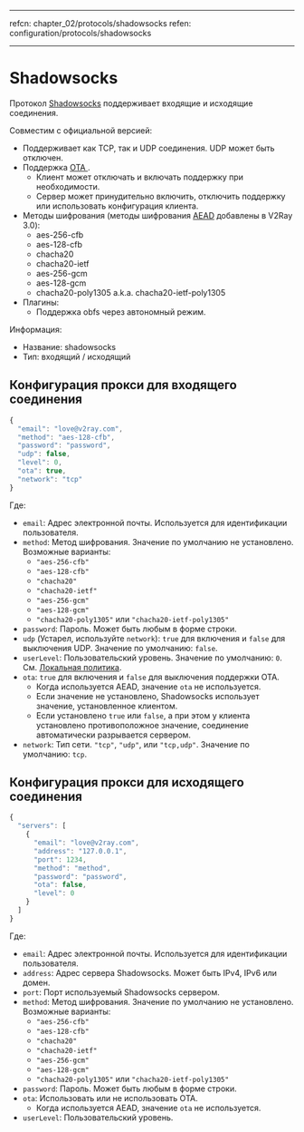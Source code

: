 * * *

refcn: chapter_02/protocols/shadowsocks refen: configuration/protocols/shadowsocks

* * *

# Shadowsocks

Протокол [Shadowsocks](https://www.shadowsocks.org/) поддерживает входящие и исходящие соединения.

Совместим с официальной версией:

* Поддерживает как TCP, так и UDP соединения. UDP может быть отключен.
* Поддержка [ OTA ](https://web.archive.org/web/20161221022225/https://shadowsocks.org/en/spec/one-time-auth.html). 
  * Клиент может отключать и включать поддержку при необходимости.
  * Сервер может принудительно включить, отключить поддержку или использовать конфигурация клиента.
* Методы шифрования (методы шифрования [AEAD](https://shadowsocks.org/en/spec/AEAD-Ciphers.html) добавлены в V2Ray 3.0): 
  * aes-256-cfb
  * aes-128-cfb
  * chacha20
  * chacha20-ietf
  * aes-256-gcm
  * aes-128-gcm
  * chacha20-poly1305 a.k.a. chacha20-ietf-poly1305
* Плагины: 
  * Поддержка obfs через автономный режим.

Информация:

* Название: shadowsocks
* Тип: входящий / исходящий

## Конфигурация прокси для входящего соединения

```javascript
{
  "email": "love@v2ray.com",
  "method": "aes-128-cfb",
  "password": "password",
  "udp": false,
  "level": 0,
  "ota": true,
  "network": "tcp"
}
```

Где:

* `email`: Адрес электронной почты. Используется для идентификации пользователя.
* `method`: Метод шифрования. Значение по умолчанию не установлено. Возможные варианты: 
  * `"aes-256-cfb"`
  * `"aes-128-cfb"`
  * `"chacha20"`
  * `"chacha20-ietf"`
  * `"aes-256-gcm"`
  * `"aes-128-gcm"`
  * `"chacha20-poly1305"` или `"chacha20-ietf-poly1305"`
* `password`: Пароль. Может быть любым в форме строки.
* `udp` (Устарел, используйте `network`): `true` для включения и `false` для выключения UDP. Значение по умолчанию: `false`.
* ` userLevel `: Пользовательский уровень. Значение по умолчанию: `0`. См. [Локальная политика](../policy.md).
* `ota`: `true` для включения и `false` для выключения поддержки OTA. 
  * Когда используется AEAD, значение ` ota ` не используется.
  * Если значение не установлено, Shadowsocks использует значение, установленное клиентом.
  * Если установлено `true` или `false`, а при этом у клиента установлено противоположное значение, соединение автоматически разрывается сервером.
* `network`: Тип сети. `"tcp"`, `"udp"`, или `"tcp,udp"`. Значение по умолчанию: `tcp`.

## Конфигурация прокси для исходящего соединения

```javascript
{
  "servers": [
    {
      "email": "love@v2ray.com",
      "address": "127.0.0.1",
      "port": 1234,
      "method": "method",
      "password": "password",
      "ota": false,
      "level": 0
    }
  ]
}
```

Где:

* `email`: Адрес электронной почты. Используется для идентификации пользователя.
* ` address `: Адрес сервера Shadowsocks. Может быть IPv4, IPv6 или домен.
* `port`: Порт используемый Shadowsocks сервером.
* `method`: Метод шифрования. Значение по умолчанию не установлено. Возможные варианты: 
  * `"aes-256-cfb"`
  * `"aes-128-cfb"`
  * `"chacha20"`
  * `"chacha20-ietf"`
  * `"aes-256-gcm"`
  * `"aes-128-gcm"`
  * `"chacha20-poly1305"` или `"chacha20-ietf-poly1305"`
* `password`: Пароль. Может быть любым в форме строки.
* `ota`: Использовать или не использовать OTA. 
  * Когда используется AEAD, значение ` ota ` не используется.
* ` userLevel `: Пользовательский уровень.